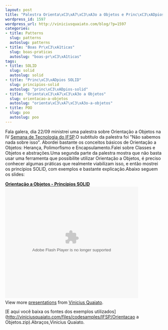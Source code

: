 ```yaml
--- 
layout: post
title: "Palestra Orienta\xC3\xA7\xC3\xA3o a Objetos e Princ\xC3\xADpios SOLID: slides e demos"
wordpress_id: 1597
wordpress_url: http://viniciusquaiato.com/blog/?p=1597
categories: 
- title: Patterns
  slug: patterns
  autoslug: patterns
- title: "Boas Pr\xC3\xA1ticas"
  slug: boas-praticas
  autoslug: "boas-pr\xC3\xA1ticas"
tags: 
- title: SOLID
  slug: solid
  autoslug: solid
- title: "Princ\xC3\xADpios SOLID"
  slug: principios-solid
  autoslug: "princ\xC3\xADpios-solid"
- title: "Orienta\xC3\xA7\xC3\xA3o a Objetos"
  slug: orientacao-a-objetos
  autoslug: "orienta\xC3\xA7\xC3\xA3o-a-objetos"
- title: POO
  slug: poo
  autoslug: poo
---
```

Fala galera, dia 22/09 ministrei uma palestra sobre Orientação a Objetos na IV [Semana de Tecnologia do IFSP](http://www.ifsp.edu.br/lwp/workplace).O subtítulo da palestra foi "Não sabemos nada sobre isso". Abordei bastante os conceitos básicos de Orientação a Objetos: Herança, Polimorfismo e Encapsulamento.Falei sobre Classes e Objetos e abstrações.Uma segunda parte da palestra mostra que não basta usar uma ferramenta que possibilite utilizar Orientação a Objetos, é preciso conhecer algumas práticas que realmente viabilizam isso, e então mostrei os princípios SOLID, com exemplos e bastante explicação.Abaixo seguem os slides:<div style="width:425px" id="__ss_5264099">**[Orientação a Objetos - Princípios SOLID](http://www.slideshare.net/viniciusquaiato/orientao-a-objetos-princpios-solid "Orientação a Objetos - Princípios SOLID")**<object id="__sse5264099" width="425" height="355"><param name="movie" value="http://static.slidesharecdn.com/swf/ssplayer2.swf?doc=orientaoaobjetos-copy-100922215808-phpapp01&stripped_title=orientao-a-objetos-princpios-solid&userName=viniciusquaiato" /><param name="allowFullScreen" value="true" /><param name="allowScriptAccess" value="always" /><embed name="__sse5264099" src="http://static.slidesharecdn.com/swf/ssplayer2.swf?doc=orientaoaobjetos-copy-100922215808-phpapp01&stripped_title=orientao-a-objetos-princpios-solid&userName=viniciusquaiato" type="application/x-shockwave-flash" allowscriptaccess="always" allowfullscreen="true" width="425" height="355"></embed></object><div style="padding:5px 0 12px">View more [presentations](http://www.slideshare.net/) from [Vinicius Quaiato](http://www.slideshare.net/viniciusquaiato).</div></div>[E aqui você baixa os fontes dos exemplos utilizados](http://viniciusquaiato.com/files/codesamples/IFSP/Orientacao a Objetos.zip).Abraços,Vinicius Quaiato.  
